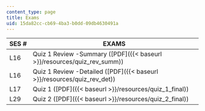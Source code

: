 ```yaml
---
content_type: page
title: Exams
uid: 15da82cc-cb69-4ba3-b0dd-09db4630491a
---
```


| SES # | EXAMS |
| --- | --- |
| L16 | Quiz 1 Review -Summary ([PDF]({{< baseurl >}}/resources/quiz_rev_summ)) |
| L16 | Quiz 1 Review -Detailed ([PDF]({{< baseurl >}}/resources/quiz_rev_det)) |
| L17 | Quiz 1 ([PDF]({{< baseurl >}}/resources/quiz_1_final)) |
| L29 | Quiz 2 ([PDF]({{< baseurl >}}/resources/quiz_2_final))